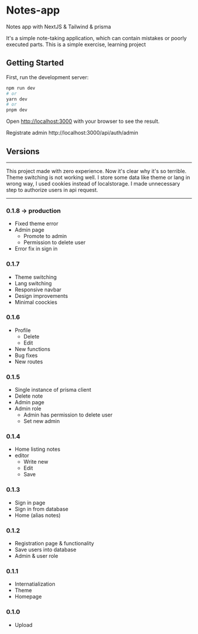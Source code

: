 # Notes-app
Notes app with NextJS & Tailwind & prisma

It's a simple note-taking application, which can contain mistakes or poorly executed parts. This is a simple exercise, learning project

## Getting Started

First, run the development server:

```bash
npm run dev
# or
yarn dev
# or
pnpm dev
```

Open [http://localhost:3000](http://localhost:3000) with your browser to see the result.

Registrate admin http://localhost:3000/api/auth/admin



## Versions

-----------
 This project made with zero experience. Now it's clear why it's so terrible.
 Theme switching is not working well. I store some data like theme or lang in wrong way, I used cookies instead of 
 localstorage. I made unnecessary step to authorize users in api request.

-----------

### 0.1.8 -> production
 * Fixed theme error
 * Admin page
   - Promote to admin
   - Permission to delete user
 * Error fix in sign in

### 0.1.7
 * Theme switching
 * Lang switching
 * Responsive navbar
 * Design improvements
 * Minimal coockies

### 0.1.6
 * Profile
    - Delete
    - Edit
 * New functions
 * Bug fixes
 * New routes

### 0.1.5
 * Single instance of prisma client
 * Delete note
 * Admin page
 * Admin role
    - Admin has permission to delete user
    - Set new admin

### 0.1.4
 * Home listing notes
 * editor
    - Write new
    - Edit
    - Save

### 0.1.3
 * Sign in page
 * Sign in from database
 * Home (alias notes)

### 0.1.2
 * Registration page & functionality
 * Save users into database
 * Admin & user role

### 0.1.1
* Internatialization
* Theme
* Homepage

### 0.1.0
* Upload
